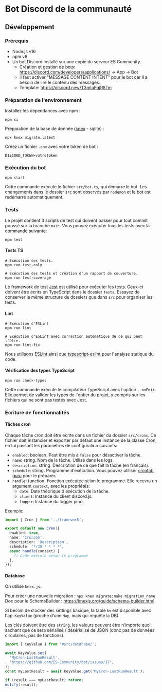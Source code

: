 # Bot Discord de la communauté

## Développement

### Prérequis

- Node.js v16
- npm v8
- Un bot Discord installé sur une copie du serveur ES Community.
  - Création et gestion de bots: https://discord.com/developers/applications/ -> App -> Bot
  - Il faut activer "MESSAGE CONTENT INTENT" pour le bot car il a besoin de lire le contenu des messages.
  - Template: https://discord.new/T3mtuFqjR8Tm

### Préparation de l'environnement

Installez les dépendances avec npm :

```console
npm ci
```

Préparation de la base de donnée ([knex](https://knexjs.org/guide/migrations.html#migration-cli) - sqlite) :

```console
npx knex migrate:latest
```

Créez un fichier `.env` avec votre token de bot :

```env
DISCORD_TOKEN=votretoken
```

### Exécution du bot

```console
npm start
```

Cette commande exécute le fichier `src/bot.ts`, qui démarre le bot. Les changements dans le dossier `src` sont observés par `nodemon` et le bot est redémarré automatiquement.

### Tests

Le projet contient 3 scripts de test qui doivent passer pour tout commit poussé sur la branche `main`. Vous pouvez exécuter tous les tests avec la commande suivante:

```console
npm test
```

#### Tests TS

```console
# Exécution des tests.
npm run test-only

# Exécution des tests et création d'un rapport de couverture.
npm run test-coverage
```

Le framework de test [Jest](https://jestjs.io/) est utilisé pour exécuter les tests. Ceux-ci doivent être écrits en TypeScript dans le dossier `tests`. Essayez de conserver la même structure de dossiers que dans `src` pour organiser les tests.

#### Lint

```console
# Exécution d'ESLint
npm run lint

# Exécution d'ESLint avec correction automatique de ce qui peut l'être.
npm run lint-fix
```

Nous utilisons [ESLint](https://eslint.org/) ainsi que [typescript-eslint](https://github.com/typescript-eslint/typescript-eslint) pour l'analyse statique du code.

#### Vérification des types TypeScript

```console
npm run check-types
```

Cette commande exécute le compilateur TypeScript avec l'option `--noEmit`. Elle permet de valider les types de l'entier du projet, y compris sur les fichiers qui ne sont pas testés avec Jest.

### Écriture de fonctionnalités

#### Tâches cron

Chaque tâche cron doit être écrite dans un fichier du dossier `src/crons`. Ce
fichier doit instancier et exporter par défaut une instance de la classe Cron,
en lui passant les paramètres de configuration suivants:

- `enabled`: boolean. Peut être mis à `false` pour désactiver la tâche.
- `name`: string. Nom de la tâche. Utilisé dans les logs.
- `description`: string. Description de ce que fait la tâche (en français).
- `schedule`: string. Programme d'exécution. Vous pouvez utiliser [crontab guru](https://crontab.guru/) pour le préparer.
- `handle`: function. Fonction exécutée selon le programme. Elle recevra un argument `context`, avec les propriétés:
  - `date`: Date théorique d'exécution de la tâche.
  - `client`: Instance du client discord.js.
  - `logger`: Instance du logger pino.

Exemple:

```ts
import { Cron } from '../framework';

export default new Cron({
  enabled: true,
  name: 'CronJob',
  description: 'Description',
  schedule: '*/30 * * * *',
  async handle(context) {
    // Code exécuté selon le programme
  },
});
```

#### Database

On utilise `knex.js`.

Pour créer une nouvelle migration : `npx knex migrate:make migration_name`
Doc pour le SchemaBuilder : https://knexjs.org/guide/schema-builder.html

Si besoin de stocker des settings basique, la table `kv` est disponible avec l'api `KeyValue` (proche d'une `Map`, mais qui requête la DB).

Les clés doivent être des `string`, les valeurs peuvent être n'importe quoi, sachant que ce sera sérialisé / désérialisé de JSON (donc pas de données circulaires, pas de fonctions).

```typescript
import { KeyValue } from '#src/database/';

await KeyValue.set(
  'MyCron-LastRunResult',
  'https://github.com/ES-Community/bot/issues/17',
);
const myLastResult = await KeyValue.get('MyCron-LastRunResult');

if (result === myLastResult) return;
notify(result);
```
